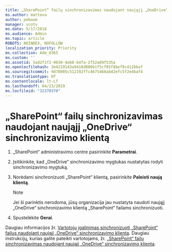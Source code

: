 ```yaml
---
title: „SharePoint“ failų sinchronizavimas naudojant naująjį „OneDrive“ sinchronizavimo klientą
ms.author: matteva
author: pebaum
manager: scotv
ms.date: 5/17/2018
ms.audience: Admin
ms.topic: article
ROBOTS: NOINDEX, NOFOLLOW
localization_priority: Priority
ms.collection: Adm_O365
ms.custom: ''
ms.assetid: 5ad2f1f2-9650-4eb0-b4fa-2f52a09f535a
ms.openlocfilehash: 3e4219143a9418d886b1f5cf85f8bef9c412bbaf
ms.sourcegitcommit: 9d78905c512192ffc4675468abd2efc5f2e4baf4
ms.translationtype: HT
ms.contentlocale: lt-LT
ms.lasthandoff: 04/23/2019
ms.locfileid: "32370370"
---
```

# <a name="sync-sharepoint-files-with-the-new-onedrive-sync-client"></a>„SharePoint“ failų sinchronizavimas naudojant naująjį „OneDrive“ sinchronizavimo klientą

1. „SharePoint“ administravimo centre pasirinkite **Parametrai**.
    
2. Įsitikinkite, kad „OneDrive“ sinchronizavimo mygtukas nustatytas rodyti sinchronizavimo mygtuką. 
    
3. Norėdami sinchronizuoti „SharePoint“ klientą, pasirinkite **Paleisti naują klientą**.
    
    > [!NOTE]
    > Jei ši parinktis nerodoma, jūsų organizacija jau nustatyta naudoti naująjį „OneDrive“ sinchronizavimo klientą „SharePoint“ failams sinchronizuoti. 
  
4. Spustelėkite **Gerai**.
    
Daugiau informacijos žr. [Vartotojų įgalinimas sinchronizuoti „SharePoint“ failus naudojant naująjį „OneDrive“ sinchronizavimo klientą](https://go.microsoft.com/fwlink/?linkid=866433). Daugiau instrukcijų, kurias galite pateikti vartotojams, žr. [„SharePoint“ failų sinchronizavimas naudojant naująjį „OneDrive“ sinchronizavimo klientą](https://go.microsoft.com/fwlink/?linkid=866427).
  

